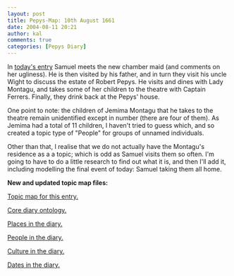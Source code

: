 ```yaml
---
layout: post
title: Pepys-Map: 10th August 1661
date: 2004-08-11 20:21
author: kal
comments: true
categories: [Pepys Diary]
---
```

<p>In <a href="http://www.pepysdiary.com/archive/1661/08/10/index.php">today's entry</a> Samuel meets the new chamber maid (and comments on her ugliness).  He is then visited by his father, and in turn they visit his uncle Wight to discuss the estate of Robert Pepys.  He visits and dines with Lady Montagu, and takes some of her children to the theatre with Captain Ferrers.  Finally, they drink back at the Pepys' house.</p>

<!--more-->
<p>One point to note: the children of Jemima Montagu that he takes to the theatre remain unidentified except in number (there are four of them).  As Jemima had a total of 11 children, I haven't tried to guess which, and so created a topic type of "People" for groups of unnamed individuals.</p>
<p>Other than that, I realise that we do not actually have the Montagu's residence as a a topic; which is odd as Samuel visits them so often. I'm going to have to do a little research to find out what it is, and then I'll add it, including modelling the final event of today: Samuel taking them all home.</p>
<p><b>New and updated topic map files:</b></p>
<p><a href="http://www.techquila.com/blog/archives/16610810.ltm">Topic map for this entry.</a></p>
<p><a href="http://www.techquila.com/blog/archives/pepys-diary-ontology.ltm">Core diary ontology.</a></p>
<p><a href="http://www.techquila.com/blog/archives/pepys-diary-places.ltm">Places in the diary.</a></p>
<p><a href="http://www.techquila.com/blog/archives/pepys-diary-people.ltm">People in the diary.</a></p>
<p><a href="http://www.techquila.com/blog/archives/pepys-diary-culture.ltm">Culture in the diary.</a></p>
<p><a href="http://www.techquila.com/blog/archives/pepys-diary-dates.ltm">Dates in the diary.</a></p>

